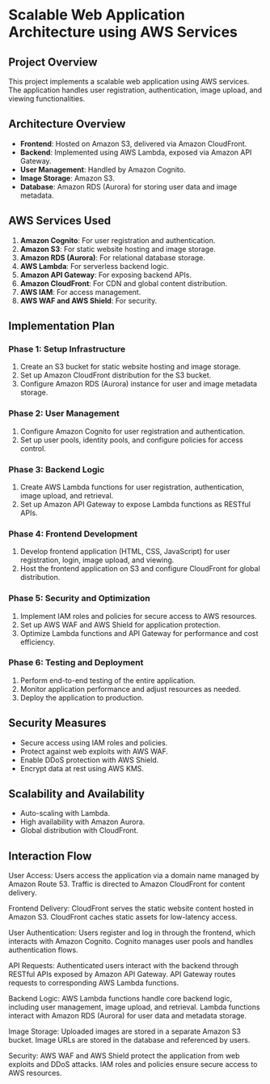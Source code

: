 
# Scalable Web Application Architecture using AWS Services

## Project Overview
This project implements a scalable web application using AWS services. The application handles user registration, authentication, image upload, and viewing functionalities.

## Architecture Overview
- **Frontend**: Hosted on Amazon S3, delivered via Amazon CloudFront.
- **Backend**: Implemented using AWS Lambda, exposed via Amazon API Gateway.
- **User Management**: Handled by Amazon Cognito.
- **Image Storage**: Amazon S3.
- **Database**: Amazon RDS (Aurora) for storing user data and image metadata.

## AWS Services Used
1. **Amazon Cognito**: For user registration and authentication.
2. **Amazon S3**: For static website hosting and image storage.
3. **Amazon RDS (Aurora)**: For relational database storage.
4. **AWS Lambda**: For serverless backend logic.
5. **Amazon API Gateway**: For exposing backend APIs.
6. **Amazon CloudFront**: For CDN and global content distribution.
7. **AWS IAM**: For access management.
8. **AWS WAF and AWS Shield**: For security.

## Implementation Plan
### Phase 1: Setup Infrastructure
1. Create an S3 bucket for static website hosting and image storage.
2. Set up Amazon CloudFront distribution for the S3 bucket.
3. Configure Amazon RDS (Aurora) instance for user and image metadata storage.

### Phase 2: User Management
1. Configure Amazon Cognito for user registration and authentication.
2. Set up user pools, identity pools, and configure policies for access control.

### Phase 3: Backend Logic
1. Create AWS Lambda functions for user registration, authentication, image upload, and retrieval.
2. Set up Amazon API Gateway to expose Lambda functions as RESTful APIs.

### Phase 4: Frontend Development
1. Develop frontend application (HTML, CSS, JavaScript) for user registration, login, image upload, and viewing.
2. Host the frontend application on S3 and configure CloudFront for global distribution.

### Phase 5: Security and Optimization
1. Implement IAM roles and policies for secure access to AWS resources.
2. Set up AWS WAF and AWS Shield for application protection.
3. Optimize Lambda functions and API Gateway for performance and cost efficiency.

### Phase 6: Testing and Deployment
1. Perform end-to-end testing of the entire application.
2. Monitor application performance and adjust resources as needed.
3. Deploy the application to production.

## Security Measures
- Secure access using IAM roles and policies.
- Protect against web exploits with AWS WAF.
- Enable DDoS protection with AWS Shield.
- Encrypt data at rest using AWS KMS.

## Scalability and Availability
- Auto-scaling with Lambda.
- High availability with Amazon Aurora.
- Global distribution with CloudFront.

## Interaction Flow
User Access:
Users access the application via a domain name managed by Amazon Route 53.
Traffic is directed to Amazon CloudFront for content delivery.

Frontend Delivery:
CloudFront serves the static website content hosted in Amazon S3.
CloudFront caches static assets for low-latency access.

User Authentication:
Users register and log in through the frontend, which interacts with Amazon Cognito.
Cognito manages user pools and handles authentication flows.

API Requests:
Authenticated users interact with the backend through RESTful APIs exposed by Amazon API Gateway.
API Gateway routes requests to corresponding AWS Lambda functions.

Backend Logic:
AWS Lambda functions handle core backend logic, including user management, image upload, and retrieval.
Lambda functions interact with Amazon RDS (Aurora) for user data and metadata storage.

Image Storage:
Uploaded images are stored in a separate Amazon S3 bucket.
Image URLs are stored in the database and referenced by users.

Security:
AWS WAF and AWS Shield protect the application from web exploits and DDoS attacks.
IAM roles and policies ensure secure access to AWS resources.
